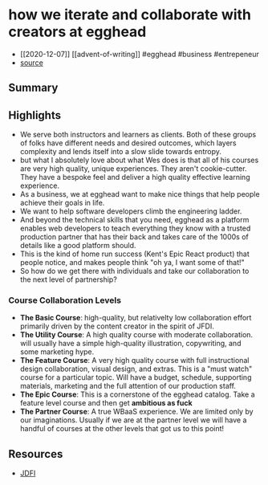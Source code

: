 # how we iterate and collaborate with creators at egghead

- [[2020-12-07]] [[advent-of-writing]] #egghead #business #entrepeneur
- [source](https://joelhooks.com/collaborate)

## Summary

## Highlights

- We serve both instructors and learners as clients. Both of these groups of folks have different needs and desired outcomes, which layers complexity and lends itself into a slow slide towards entropy.
- but what I absolutely love about what Wes does is that all of his courses are very high quality, unique experiences. They aren't cookie-cutter. They have a bespoke feel and deliver a high quality effective learning experience.
- As a business, we at egghead want to make nice things that help people achieve their goals in life.
- We want to help software developers climb the engineering ladder.
- And beyond the technical skills that you need, egghead as a platform enables web developers to teach everything they know with a trusted production partner that has their back and takes care of the 1000s of details like a good platform should.
- This is the kind of home run success (Kent's Epic React product) that people notice, and makes people think "oh ya, I want some of that!"
- So how do we get there with individuals and take our collaboration to the next level of partnership?

### Course Collaboration Levels

- **The Basic Course**: high-quality, but relativelty low collaboration effort primarily driven by the content creator in the spirit of JFDI.
- **The Utility Course**: A high quality course with moderate collaboration. will usually have a simple high-quality illustration, copywriting, and some marketing hype.
- **The Feature Course**: A very high quality course with full instructional design collaboration, visual design, and extras. This is a "must watch" course for a particular topic. Will have a budget, schedule, supporting materials, marketing and the full attention of our production staff.
- **The Epic Course**: This is a cornerstone of the egghead catalog. Take a feature level course and then get **ambitious as fuck**
- **The Partner Course**: A true WBaaS experience. We are limited only by our imaginations. Usually if we are at the partner level we will have a handful of courses at the other levels that got us to this point!

## Resources

- [JDFI](https://joelhooks.com/jfdi)


